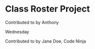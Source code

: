 # Class Roster Project
Contributed to by Anthony

Wednesday


Contributed to by Jane Doe, Code Ninja
